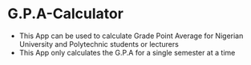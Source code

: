 # G.P.A-Calculator
* This App can be used to calculate Grade Point Average for Nigerian University and Polytechnic students or lecturers
* This App only calculates the G.P.A for a single semester at a time
